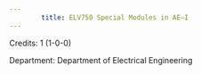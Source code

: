 ```yaml
---
        title: ELV750 Special Modules in AE–I
---
```

Credits: 1 (1-0-0)

Department: Department of Electrical Engineering

